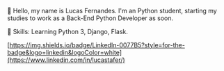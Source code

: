 🤠 Hello, my name is Lucas Fernandes. 
   I'm an Python student, starting my studies to work as a Back-End Python Developer as soon.

🧠 Skills: Learning Python 3, Django, Flask.


[https://img.shields.io/badge/LinkedIn-0077B5?style=for-the-badge&logo=linkedin&logoColor=white](https://www.linkedin.com/in/lucastafer/)

